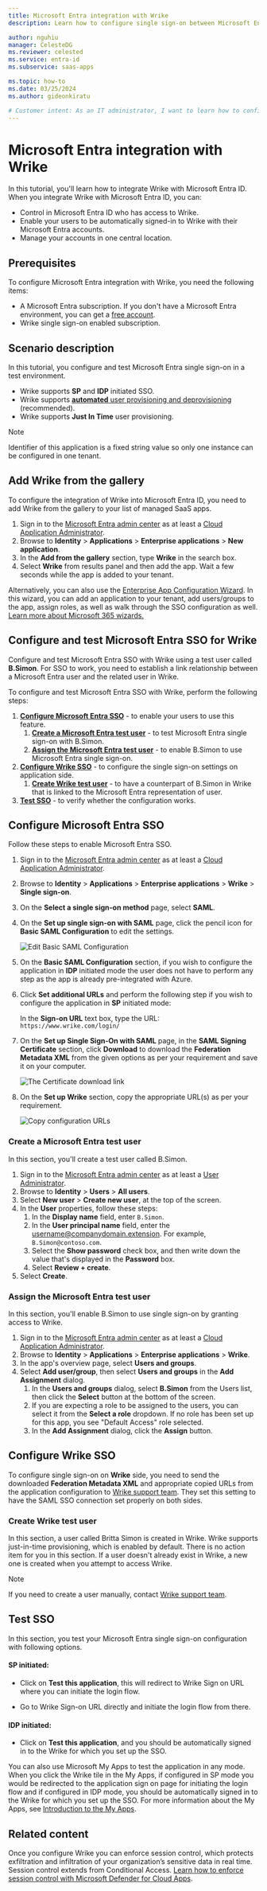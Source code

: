 ```yaml
---
title: Microsoft Entra integration with Wrike
description: Learn how to configure single sign-on between Microsoft Entra ID and Wrike.

author: nguhiu
manager: CelesteDG
ms.reviewer: celested
ms.service: entra-id
ms.subservice: saas-apps

ms.topic: how-to
ms.date: 03/25/2024
ms.author: gideonkiratu

# Customer intent: As an IT administrator, I want to learn how to configure single sign-on between Microsoft Entra ID and Wrike so that I can control who has access to Wrike, enable automatic sign-in with Microsoft Entra accounts, and manage my accounts in one central location.
---
```

# Microsoft Entra integration with Wrike

In this tutorial, you'll learn how to integrate Wrike with Microsoft Entra ID. When you integrate Wrike with Microsoft Entra ID, you can:

* Control in Microsoft Entra ID who has access to Wrike.
* Enable your users to be automatically signed-in to Wrike with their Microsoft Entra accounts.
* Manage your accounts in one central location.

## Prerequisites

To configure Microsoft Entra integration with Wrike, you need the following items:

* A Microsoft Entra subscription. If you don't have a Microsoft Entra environment, you can get a [free account](https://azure.microsoft.com/free/).
* Wrike single sign-on enabled subscription.

## Scenario description

In this tutorial, you configure and test Microsoft Entra single sign-on in a test environment.

* Wrike supports **SP** and **IDP** initiated SSO.
* Wrike supports [**automated** user provisioning and deprovisioning](wrike-provisioning-tutorial.md) (recommended).
* Wrike supports **Just In Time** user provisioning.

> [!NOTE]
> Identifier of this application is a fixed string value so only one instance can be configured in one tenant.

## Add Wrike from the gallery

To configure the integration of Wrike into Microsoft Entra ID, you need to add Wrike from the gallery to your list of managed SaaS apps.

1. Sign in to the [Microsoft Entra admin center](https://entra.microsoft.com) as at least a [Cloud Application Administrator](~/identity/role-based-access-control/permissions-reference.md#cloud-application-administrator).
1. Browse to **Identity** > **Applications** > **Enterprise applications** > **New application**.
1. In the **Add from the gallery** section, type **Wrike** in the search box.
1. Select **Wrike** from results panel and then add the app. Wait a few seconds while the app is added to your tenant.

 Alternatively, you can also use the [Enterprise App Configuration Wizard](https://portal.office.com/AdminPortal/home?Q=Docs#/azureadappintegration). In this wizard, you can add an application to your tenant, add users/groups to the app, assign roles, as well as walk through the SSO configuration as well. [Learn more about Microsoft 365 wizards.](/microsoft-365/admin/misc/azure-ad-setup-guides)

<a name='configure-and-test-azure-ad-sso-for-wrike'></a>

## Configure and test Microsoft Entra SSO for Wrike

Configure and test Microsoft Entra SSO with Wrike using a test user called **B.Simon**. For SSO to work, you need to establish a link relationship between a Microsoft Entra user and the related user in Wrike.

To configure and test Microsoft Entra SSO with Wrike, perform the following steps:

1. **[Configure Microsoft Entra SSO](#configure-azure-ad-sso)** - to enable your users to use this feature.
    1. **[Create a Microsoft Entra test user](#create-an-azure-ad-test-user)** - to test Microsoft Entra single sign-on with B.Simon.
    1. **[Assign the Microsoft Entra test user](#assign-the-azure-ad-test-user)** - to enable B.Simon to use Microsoft Entra single sign-on.
1. **[Configure Wrike SSO](#configure-wrike-sso)** - to configure the single sign-on settings on application side.
    1. **[Create Wrike test user](#create-wrike-test-user)** - to have a counterpart of B.Simon in Wrike that is linked to the Microsoft Entra representation of user.
1. **[Test SSO](#test-sso)** - to verify whether the configuration works.

<a name='configure-azure-ad-sso'></a>

## Configure Microsoft Entra SSO

Follow these steps to enable Microsoft Entra SSO.

1. Sign in to the [Microsoft Entra admin center](https://entra.microsoft.com) as at least a [Cloud Application Administrator](~/identity/role-based-access-control/permissions-reference.md#cloud-application-administrator).
1. Browse to **Identity** > **Applications** > **Enterprise applications** > **Wrike** > **Single sign-on**.
1. On the **Select a single sign-on method** page, select **SAML**.
1. On the **Set up single sign-on with SAML** page, click the pencil icon for **Basic SAML Configuration** to edit the settings.

   ![Edit Basic SAML Configuration](common/edit-urls.png)

1. On the **Basic SAML Configuration** section, if you wish to configure the application in **IDP** initiated mode the user does not have to perform any step as the app is already pre-integrated with Azure.

1. Click **Set additional URLs** and perform the following step if you wish to configure the application in **SP** initiated mode:

    In the **Sign-on URL** text box, type the URL:
    `https://www.wrike.com/login/`

1. On the **Set up Single Sign-On with SAML** page, in the **SAML Signing Certificate** section, click **Download** to download the **Federation Metadata XML** from the given options as per your requirement and save it on your computer.

	![The Certificate download link](common/metadataxml.png)

1. On the **Set up Wrike** section, copy the appropriate URL(s) as per your requirement.

	![Copy configuration URLs](common/copy-configuration-urls.png)

<a name='create-an-azure-ad-test-user'></a>

### Create a Microsoft Entra test user 

In this section, you'll create a test user called B.Simon.

1. Sign in to the [Microsoft Entra admin center](https://entra.microsoft.com) as at least a [User Administrator](~/identity/role-based-access-control/permissions-reference.md#user-administrator).
1. Browse to **Identity** > **Users** > **All users**.
1. Select **New user** > **Create new user**, at the top of the screen.
1. In the **User** properties, follow these steps:
   1. In the **Display name** field, enter `B.Simon`.  
   1. In the **User principal name** field, enter the username@companydomain.extension. For example, `B.Simon@contoso.com`.
   1. Select the **Show password** check box, and then write down the value that's displayed in the **Password** box.
   1. Select **Review + create**.
1. Select **Create**.

<a name='assign-the-azure-ad-test-user'></a>

### Assign the Microsoft Entra test user

In this section, you'll enable B.Simon to use single sign-on by granting access to Wrike.

1. Sign in to the [Microsoft Entra admin center](https://entra.microsoft.com) as at least a [Cloud Application Administrator](~/identity/role-based-access-control/permissions-reference.md#cloud-application-administrator).
1. Browse to **Identity** > **Applications** > **Enterprise applications** > **Wrike**.
1. In the app's overview page, select **Users and groups**.
1. Select **Add user/group**, then select **Users and groups** in the **Add Assignment** dialog.
   1. In the **Users and groups** dialog, select **B.Simon** from the Users list, then click the **Select** button at the bottom of the screen.
   1. If you are expecting a role to be assigned to the users, you can select it from the **Select a role** dropdown. If no role has been set up for this app, you see "Default Access" role selected.
   1. In the **Add Assignment** dialog, click the **Assign** button.

## Configure Wrike SSO

To configure single sign-on on **Wrike** side, you need to send the downloaded **Federation Metadata XML** and appropriate copied URLs from the application configuration to [Wrike support team](mailto:support@team.wrike.com). They set this setting to have the SAML SSO connection set properly on both sides.

### Create Wrike test user

In this section, a user called Britta Simon is created in Wrike. Wrike supports just-in-time provisioning, which is enabled by default. There is no action item for you in this section. If a user doesn't already exist in Wrike, a new one is created when you attempt to access Wrike.

>[!Note]
>If you need to create a user manually, contact [Wrike support team](mailto:support@team.wrike.com).

## Test SSO 

In this section, you test your Microsoft Entra single sign-on configuration with following options. 

#### SP initiated:

* Click on **Test this application**, this will redirect to Wrike Sign on URL where you can initiate the login flow.  

* Go to Wrike Sign-on URL directly and initiate the login flow from there.

#### IDP initiated:

* Click on **Test this application**, and you should be automatically signed in to the Wrike for which you set up the SSO. 

You can also use Microsoft My Apps to test the application in any mode. When you click the Wrike tile in the My Apps, if configured in SP mode you would be redirected to the application sign on page for initiating the login flow and if configured in IDP mode, you should be automatically signed in to the Wrike for which you set up the SSO. For more information about the My Apps, see [Introduction to the My Apps](https://support.microsoft.com/account-billing/sign-in-and-start-apps-from-the-my-apps-portal-2f3b1bae-0e5a-4a86-a33e-876fbd2a4510).

## Related content

Once you configure Wrike you can enforce session control, which protects exfiltration and infiltration of your organization’s sensitive data in real time. Session control extends from Conditional Access. [Learn how to enforce session control with Microsoft Defender for Cloud Apps](/cloud-app-security/proxy-deployment-aad).
